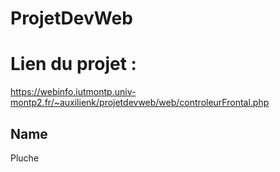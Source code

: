 # ProjetDevWeb

# Lien du projet :

https://webinfo.iutmontp.univ-montp2.fr/~auxilienk/projetdevweb/web/controleurFrontal.php

## Name
Pluche 
